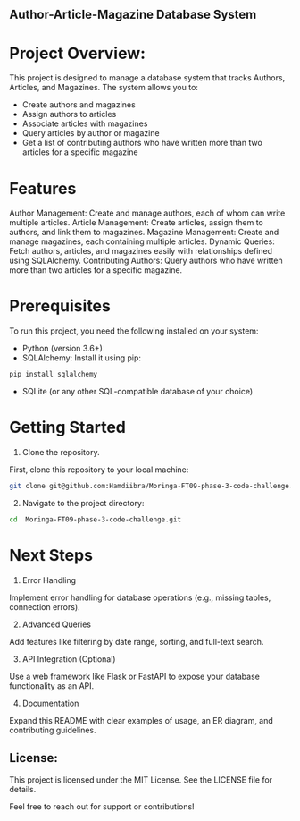 ## Author-Article-Magazine Database System

# Project Overview:
This project is designed to manage a database system that tracks Authors, Articles, and Magazines. The system allows you to:

- Create authors and magazines
- Assign authors to articles
- Associate articles with magazines
- Query articles by author or magazine
- Get a list of contributing authors who have written more than two articles for a specific magazine

# Features
Author Management: Create and manage authors, each of whom can write multiple articles.
Article Management: Create articles, assign them to authors, and link them to magazines.
Magazine Management: Create and manage magazines, each containing multiple articles.
Dynamic Queries: Fetch authors, articles, and magazines easily with relationships defined using SQLAlchemy.
Contributing Authors: Query authors who have written more than two articles for a specific magazine.

# Prerequisites
To run this project, you need the following installed on your system:
- Python (version 3.6+)
- SQLAlchemy: Install it using pip:

```bash
pip install sqlalchemy
```
- SQLite (or any other SQL-compatible database of your choice)

# Getting Started
1. Clone the repository.

First, clone this repository to your local machine:
```bash
git clone git@github.com:Hamdiibra/Moringa-FT09-phase-3-code-challenge.git
```

2. Navigate to the project directory:
```bash
cd  Moringa-FT09-phase-3-code-challenge.git
```
   
# Next Steps

1. Error Handling

Implement error handling for database operations (e.g., missing tables, connection errors).

2. Advanced Queries

Add features like filtering by date range, sorting, and full-text search.

3. API Integration (Optional)

Use a web framework like Flask or FastAPI to expose your database functionality as an API.

4. Documentation

Expand this README with clear examples of usage, an ER diagram, and contributing guidelines.

## License:

This project is licensed under the MIT License. See the LICENSE file for details.

Feel free to reach out for support or contributions!
